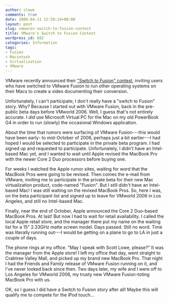 ```yaml
---
author: slowe
comments: true
date: 2008-04-11 12:59:24+00:00
layout: post
slug: vmwares-switch-to-fusion-contest
title: VMware's Switch to Fusion Contest
wordpress_id: 682
categories: Information
tags:
- Fusion
- Macintosh
- Virtualization
- VMware
---
```


VMware recently announced their ["Switch to Fusion" contest](http://www.vmware.com/landing_pages/switchtofusion/video-contest.html), inviting users who have switched to VMware Fusion to run other operating systems on their Macs to create a video documenting their conversion.

Unfortunately, I can't participate; I don't really have a "switch to Fusion" story. Why? Because I started out with VMware Fusion, back in the pre-public beta days before VMworld 2006. Well, I guess that's not entirely accurate. I _did_ use Microsoft Virtual PC for the Mac on my old PowerBook G4 in order to run (slowly) the occasional Windows application.

About the time that rumors were surfacing of VMware Fusion---this would have been early- to mid-October of 2006, perhaps just a bit earlier---I had hoped I would be selected to participate in the private beta program. I had signed up and requested to participate. Unfortunately, I didn't have an Intel-based Mac yet, and I wanted to wait until Apple revised the MacBook Pro with the newer Core 2 Duo processors before buying one.

For weeks I watched the Apple rumor sites, waiting for word that the MacBook Pros were going to be revised. Then comes the e-mail from VMware, inviting me to participate in the private beta for their new Mac virtualization product, code-named "Fusion". But I still didn't have an Intel-based Mac! I was still waiting on the revised MacBook Pros. So, here I was, on the beta participant list and signed up to leave for VMworld 2006 in Los Angeles, and still no Intel-based Mac.

Finally, near the end of October, Apple announced the Core 2 Duo-based MacBook Pros. At last! But now I had to wait for retail availability. I called the local Apple retail store, and the manager there put my name on the waiting list for a 15" 2.33GHz matte screen model. Days passed. Still no word. Time was literally running out---I would be getting on a plane to go to LA in just a couple of days.

The phone rings at my office. "May I speak with Scott Lowe, please?" It was the manager from the Apple store! I left my office that day, went straight to Crabtree Valley Mall, and picked up my brand new MacBook Pro. That night I had the Friends and Family release of VMware Fusion running on it, and I've never looked back since then. Two days later, my wife and I were off to Los Angeles for VMworld 2006, my trusty new VMware Fusion-toting MacBook Pro with us.

OK, so I guess I did have a Switch to Fusion story after all! Maybe this will qualify me to compete for the iPod touch...
